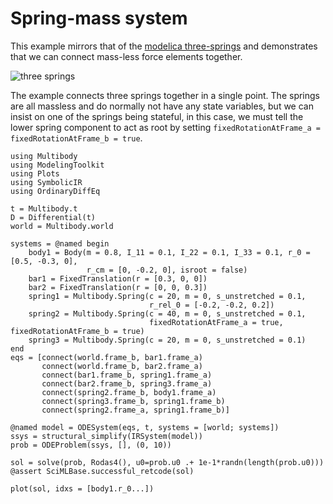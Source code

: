 # Spring-mass system
This example mirrors that of the [modelica three-springs](https://doc.modelica.org/om/Modelica.Mechanics.MultiBody.Examples.Elementary.ThreeSprings.html) and demonstrates that we can connect mass-less force elements together.

![three springs](https://doc.modelica.org/Modelica%203.2.3/Resources/Images/Mechanics/MultiBody/Examples/Elementary/ThreeSprings.png)

The example connects three springs together in a single point. The springs are all massless and do normally not have any state variables, but we can insist on one of the springs being stateful, in this case, we must tell the lower spring component to act as root by setting `fixedRotationAtFrame_a = fixedRotationAtFrame_b = true`.

```@example spring_mass_system
using Multibody
using ModelingToolkit
using Plots
using SymbolicIR
using OrdinaryDiffEq

t = Multibody.t
D = Differential(t)
world = Multibody.world

systems = @named begin
    body1 = Body(m = 0.8, I_11 = 0.1, I_22 = 0.1, I_33 = 0.1, r_0 = [0.5, -0.3, 0],
                 r_cm = [0, -0.2, 0], isroot = false)
    bar1 = FixedTranslation(r = [0.3, 0, 0])
    bar2 = FixedTranslation(r = [0, 0, 0.3])
    spring1 = Multibody.Spring(c = 20, m = 0, s_unstretched = 0.1,
                               r_rel_0 = [-0.2, -0.2, 0.2])
    spring2 = Multibody.Spring(c = 40, m = 0, s_unstretched = 0.1,
                               fixedRotationAtFrame_a = true, fixedRotationAtFrame_b = true)
    spring3 = Multibody.Spring(c = 20, m = 0, s_unstretched = 0.1)
end
eqs = [connect(world.frame_b, bar1.frame_a)
       connect(world.frame_b, bar2.frame_a)
       connect(bar1.frame_b, spring1.frame_a)
       connect(bar2.frame_b, spring3.frame_a)
       connect(spring2.frame_b, body1.frame_a)
       connect(spring3.frame_b, spring1.frame_b)
       connect(spring2.frame_a, spring1.frame_b)]

@named model = ODESystem(eqs, t, systems = [world; systems])
ssys = structural_simplify(IRSystem(model))
prob = ODEProblem(ssys, [], (0, 10))

sol = solve(prob, Rodas4(), u0=prob.u0 .+ 1e-1*randn(length(prob.u0)))
@assert SciMLBase.successful_retcode(sol)

plot(sol, idxs = [body1.r_0...])
```
